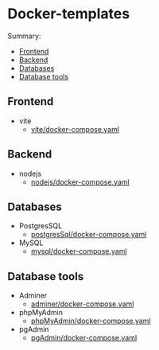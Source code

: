 # Docker-templates

Summary:
- [Frontend](#frontend)
- [Backend](#backend)
- [Databases](#databases)
- [Database tools](#database-tools)

## Frontend

- vite
  - [vite/docker-compose.yaml](vite/docker-compose.yaml)

## Backend

- nodejs
  - [nodejs/docker-compose.yaml](node/docker-compose.yaml)

## Databases

- PostgresSQL
  - [postgresSql/docker-compose.yaml](postgressql/docker-compose.yaml)
- MySQL
  - [mysql/docker-compose.yaml](mysql/docker-compose.yaml)

## Database tools

- Adminer
  - [adminer/docker-compose.yaml](adminer/docker-compose.yaml)
- phpMyAdmin
  - [phpMyAdmin/docker-compose.yaml](phpMyAdmin/docker-compose.yaml)
- pgAdmin
  - [pgAdmin/docker-compose.yaml](pgadmin/docker-compose.yaml)

